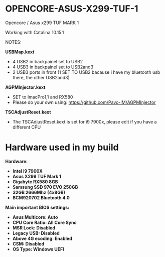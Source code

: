 # OPENCORE-ASUS-X299-TUF-1
Opencore / Asus x299 TUF MARK 1


Working with Catalina 10.15.1



NOTES:

<b>USBMap.kext</b>
* 4 USB2 in backpainel set to USB2
* 4 USB3 in backpainel set to USB2and3
* 2 USB3 ports in front (1 SET TO USB2 bacause i have my bluetooth usb there, the other USB2and3)

<b>AGPMInjector.kext</b>
* SET to ImacPro1,1 and RX580
* Please do your own using: https://github.com/Pavo-IM/AGPMInjector

<b>TSCAdjustReset.kext</b>
* The TSCAdjustReset.kext is set for i9 7900x, please edit if you have a different CPU

# Hardware used in my build

<b>Hardware:</br>
* Intel i9 7900X
* Asus X299 TUF Mark 1
* Gigabyte RX580 8GB
* Samsung SSD 970 EVO 250GB
* 32GB 2666Mhz (4x8GB)
* BCM920702 Bluetooth 4.0

<b>Main important BIOS settings:</b>
* Asus Multicore: Auto
* CPU Core Ratio: All Core Sync
* MSR Lock: Disabled
* Legacy USB: Disabled
* Above 4G ecoding: Enabled
* CSM: Disabled
* OS Type: Windows UEFI
